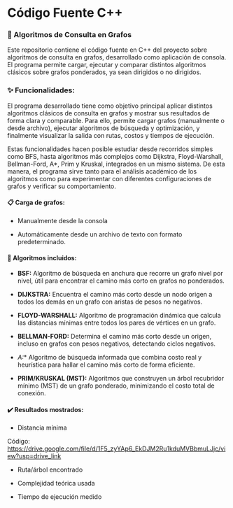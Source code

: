 # Código Fuente C++

### 📌 Algoritmos de Consulta en Grafos
Este repositorio contiene el código fuente en C++ del proyecto sobre algoritmos de consulta en grafos, desarrollado como aplicación de consola. El programa permite cargar, ejecutar y comparar distintos algoritmos clásicos sobre grafos ponderados, ya sean dirigidos o no dirigidos.

### ✨ Funcionalidades:
El programa desarrollado tiene como objetivo principal aplicar distintos algoritmos clásicos de consulta en grafos y mostrar sus resultados de forma clara y comparable. Para ello, permite cargar grafos (manualmente o desde archivo), ejecutar algoritmos de búsqueda y optimización, y finalmente visualizar la salida con rutas, costos y tiempos de ejecución.

Estas funcionalidades hacen posible estudiar desde recorridos simples como BFS, hasta algoritmos más complejos como Dijkstra, Floyd-Warshall, Bellman-Ford, A*, Prim y Kruskal, integrados en un mismo sistema. De esta manera, el programa sirve tanto para el análisis académico de los algoritmos como para experimentar con diferentes configuraciones de grafos y verificar su comportamiento.
#### 📋 Carga de grafos:
- Manualmente desde la consola
  
- Automáticamente desde un archivo de texto con formato predeterminado.

#### 📳 Algoritmos incluidos:
  - **BSF:** Algoritmo de búsqueda en anchura que recorre un grafo nivel por nivel, útil para encontrar el camino más corto en grafos no ponderados.
    
  - **DIJKSTRA:** Encuentra el camino más corto desde un nodo origen a todos los demás en un grafo con aristas de pesos no negativos.
    
  - **FLOYD-WARSHALL:** Algoritmo de programación dinámica que calcula las distancias mínimas entre todos los pares de vértices en un grafo.
    
  - **BELLMAN-FORD:** Determina el camino más corto desde un origen, incluso en grafos con pesos negativos, detectando ciclos negativos.
    
  - **A*:** Algoritmo de búsqueda informada que combina costo real y heurística para hallar el camino más corto de forma eficiente.
    
  - **PRIM/KRUSKAL (MST):** Algoritmos que construyen un árbol recubridor mínimo (MST) de un grafo ponderado, minimizando el costo total de conexión.
    
#### ✔️ Resultados mostrados:
- Distancia mínima

Código: https://drive.google.com/file/d/1F5_zyYAp6_EkDJM2Ru1kduMVBbmuLJjc/view?usp=drive_link
  
- Ruta/árbol encontrado
  
- Complejidad teórica usada
  
- Tiempo de ejecución medido
